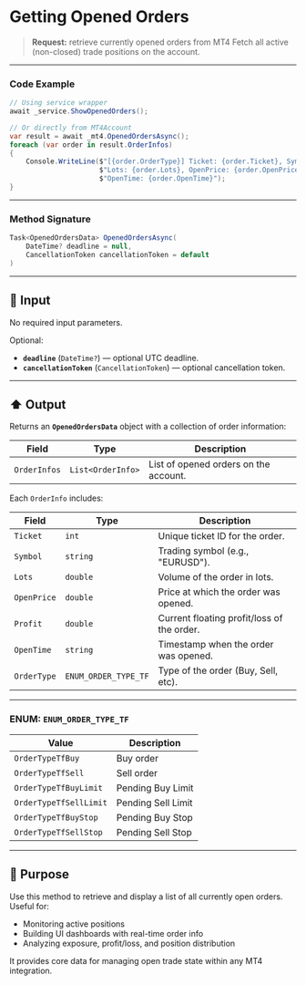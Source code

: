 # Getting Opened Orders

> **Request:** retrieve currently opened orders from MT4
> Fetch all active (non-closed) trade positions on the account.

---

### Code Example

```csharp
// Using service wrapper
await _service.ShowOpenedOrders();

// Or directly from MT4Account
var result = await _mt4.OpenedOrdersAsync();
foreach (var order in result.OrderInfos)
{
    Console.WriteLine($"[{order.OrderType}] Ticket: {order.Ticket}, Symbol: {order.Symbol}, " +
                      $"Lots: {order.Lots}, OpenPrice: {order.OpenPrice}, Profit: {order.Profit}, " +
                      $"OpenTime: {order.OpenTime}");
}
```

---

### Method Signature

```csharp
Task<OpenedOrdersData> OpenedOrdersAsync(
    DateTime? deadline = null,
    CancellationToken cancellationToken = default
)
```

---

## 🔽 Input

No required input parameters.

Optional:

* **`deadline`** (`DateTime?`) — optional UTC deadline.
* **`cancellationToken`** (`CancellationToken`) — optional cancellation token.

---

## ⬆️ Output

Returns an **`OpenedOrdersData`** object with a collection of order information:

| Field        | Type              | Description                           |
| ------------ | ----------------- | ------------------------------------- |
| `OrderInfos` | `List<OrderInfo>` | List of opened orders on the account. |

Each `OrderInfo` includes:

| Field       | Type                 | Description                                |
| ----------- | -------------------- | ------------------------------------------ |
| `Ticket`    | `int`                | Unique ticket ID for the order.            |
| `Symbol`    | `string`             | Trading symbol (e.g., "EURUSD").           |
| `Lots`      | `double`             | Volume of the order in lots.               |
| `OpenPrice` | `double`             | Price at which the order was opened.       |
| `Profit`    | `double`             | Current floating profit/loss of the order. |
| `OpenTime`  | `string`             | Timestamp when the order was opened.       |
| `OrderType` | `ENUM_ORDER_TYPE_TF` | Type of the order (Buy, Sell, etc).        |

---

### ENUM: `ENUM_ORDER_TYPE_TF`

| Value                  | Description        |
| ---------------------- | ------------------ |
| `OrderTypeTfBuy`       | Buy order          |
| `OrderTypeTfSell`      | Sell order         |
| `OrderTypeTfBuyLimit`  | Pending Buy Limit  |
| `OrderTypeTfSellLimit` | Pending Sell Limit |
| `OrderTypeTfBuyStop`   | Pending Buy Stop   |
| `OrderTypeTfSellStop`  | Pending Sell Stop  |

---

## 🎯 Purpose

Use this method to retrieve and display a list of all currently open orders. Useful for:

* Monitoring active positions
* Building UI dashboards with real-time order info
* Analyzing exposure, profit/loss, and position distribution

It provides core data for managing open trade state within any MT4 integration.
